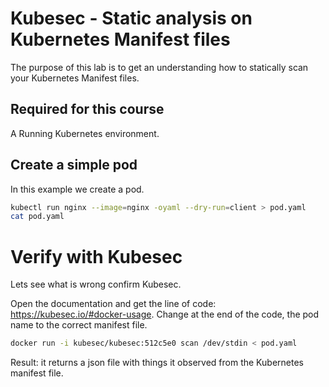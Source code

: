 # Kubesec - Static analysis on Kubernetes Manifest files 
The purpose of this lab is to get an understanding how to statically scan your Kubernetes Manifest files.

## Required for this course
A Running Kubernetes environment.

## Create a simple pod
In this example we create a pod.

```bash
kubectl run nginx --image=nginx -oyaml --dry-run=client > pod.yaml
cat pod.yaml
```

# Verify with Kubesec
Lets see what is wrong confirm Kubesec.

Open the documentation and get the line of code: https://kubesec.io/#docker-usage.
Change at the end of the code, the pod name to the correct manifest file.


```bash
docker run -i kubesec/kubesec:512c5e0 scan /dev/stdin < pod.yaml
```

Result: it returns a json file with things it observed from the Kubernetes manifest file.
